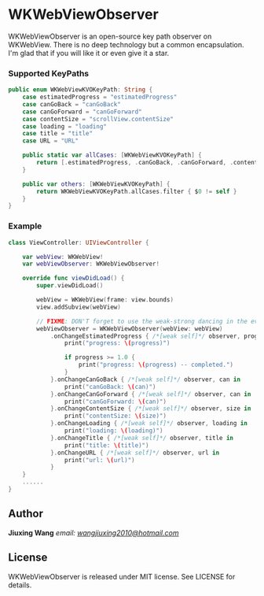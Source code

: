 # WKWebViewObserver
WKWebViewObserver is an open-source key path observer on WKWebView. There is no deep technology but a common encapsulation. I'm glad that if you will like it or even give it a star.

### Supported KeyPaths

```swift
public enum WKWebViewKVOKeyPath: String {
    case estimatedProgress = "estimatedProgress"
    case canGoBack = "canGoBack"
    case canGoForward = "canGoForward"
    case contentSize = "scrollView.contentSize"
    case loading = "loading"
    case title = "title"
    case URL = "URL"

    public static var allCases: [WKWebViewKVOKeyPath] {
        return [.estimatedProgress, .canGoBack, .canGoForward, .contentSize, .loading, .title, .URL]
    }

    public var others: [WKWebViewKVOKeyPath] {
        return WKWebViewKVOKeyPath.allCases.filter { $0 != self }
    }
}
```

### Example

``` swift
class ViewController: UIViewController {

    var webView: WKWebView!
    var webViewObserver: WKWebViewObserver!

    override func viewDidLoad() {
        super.viewDidLoad()

        webView = WKWebView(frame: view.bounds)
        view.addSubview(webView)

        // FIXME: DON'T forget to use the weak-strong dancing in the event closure to avoid retain cycle.
        webViewObserver = WKWebViewObserver(webView: webView)
            .onChangeEstimatedProgress { /*[weak self]*/ observer, progress in
                print("progress: \(progress)")

                if progress >= 1.0 {
                    print("progress: \(progress) -- completed.")
                }
            }.onChangeCanGoBack { /*[weak self]*/ observer, can in
                print("canGoBack: \(can)")
            }.onChangeCanGoForward { /*[weak self]*/ observer, can in
                print("canGoForward: \(can)")
            }.onChangeContentSize { /*[weak self]*/ observer, size in
                print("contentSize: \(size)")
            }.onChangeLoading { /*[weak self]*/ observer, loading in
                print("loading: \(loading)")
            }.onChangeTitle { /*[weak self]*/ observer, title in
                print("title: \(title)")
            }.onChangeURL { /*[weak self]*/ observer, url in
                print("url: \(url)")
            }
    }
    ......
}
```

## Author
**Jiuxing Wang** *email: [wangjiuxing2010@hotmail.com](mailto:wangjiuxing2010@hotmail.com)*

## License
WKWebViewObserver is released under MIT license. See LICENSE for details.
